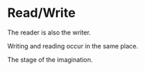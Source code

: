 # Read/Write

The reader is also the writer.

Writing and reading occur in the same place.

The stage of the imagination.
